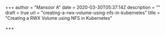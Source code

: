 +++
author = "Mansoor A"
date = 2020-03-30T05:37:14Z
description = ""
draft = true
url = "creating-a-rwx-volume-using-nfs-in-kubernetes"
title = "Creating a RWX Volume using NFS in Kubernetes"

+++




